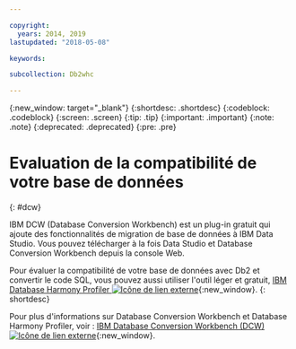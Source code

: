 ```yaml
---

copyright:
  years: 2014, 2019
lastupdated: "2018-05-08"

keywords:

subcollection: Db2whc

---
```


<!-- Attribute definitions --> 
{:new_window: target="_blank"}
{:shortdesc: .shortdesc}
{:codeblock: .codeblock}
{:screen: .screen}
{:tip: .tip}
{:important: .important}
{:note: .note}
{:deprecated: .deprecated}
{:pre: .pre}

# Evaluation de la compatibilité de votre base de données
{: #dcw}

IBM DCW (Database Conversion Workbench) est un plug-in gratuit qui ajoute des fonctionnalités de migration de base de données à IBM Data Studio. Vous pouvez télécharger à la fois Data Studio et Database Conversion Workbench depuis la console Web.

Pour évaluer la compatibilité de votre base de données avec Db2 et convertir le code SQL, vous pouvez aussi utiliser l'outil léger et gratuit, [IBM Database Harmony Profiler ![Icône de lien externe](../../icons/launch-glyph.svg "Icône de lien externe")](https://www.ibm.com/developerworks/community/blogs/05901c97-75b2-47a1-9c32-25f748855913/entry/Introducing_DCW_Lite?lang=en){:new_window}.
{: shortdesc}

Pour plus d'informations sur Database Conversion Workbench et Database Harmony Profiler, voir : [IBM Database Conversion Workbench (DCW) ![Icône de lien externe](../../icons/launch-glyph.svg "Icône de lien externe")](https://www.ibm.com/support/knowledgecenter/en/SS6NHC/com.ibm.swg.im.dashdb.apdv.porting.doc/doc/c_compat_dcw.html){:new_window}.
